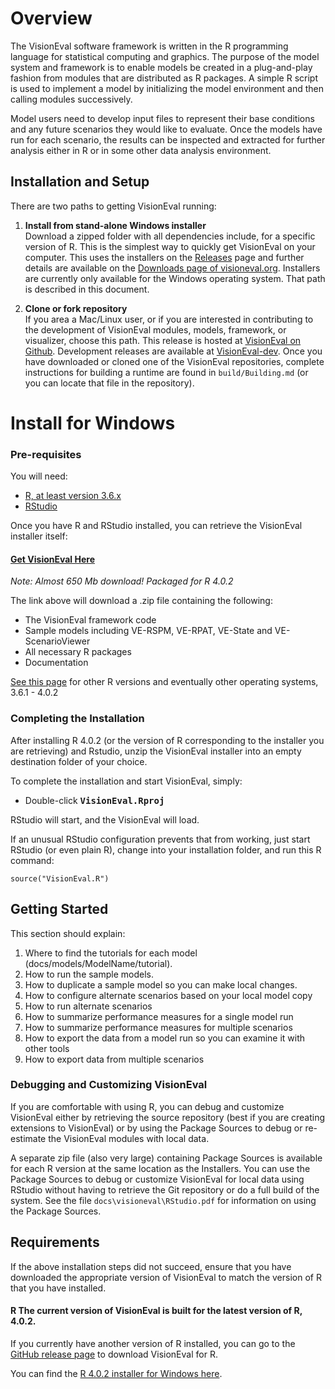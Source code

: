 # Overview 

The VisionEval software framework is written in the R programming language for statistical computing
and graphics. The purpose of the model system and framework is to enable models be created in a
plug-and-play fashion from modules that are distributed as R packages. A simple R script is
used to implement a model by initializing the model environment and then calling modules
successively.

Model users need to develop input files to represent their base conditions and any future
scenarios they would like to evaluate. Once the models have run for each scenario, the results
can be inspected and extracted for further analysis either in R or in some other data analysis
environment.

## Installation and Setup

There are two paths to getting VisionEval running:

1. **Install from stand-alone Windows installer**\
   Download a zipped folder with all dependencies include, for a specific version of R. This is the
   simplest way to quickly get VisionEval on your computer. This uses the installers on the
   [Releases](https://github.com/VisionEval/VisionEval/releases) page and further details are available
   on the [Downloads page of visioneval.org](https://visioneval.org/category/download.html). Installers
   are currently only available for the Windows operating system. That path is described in this 
   document.

2. **Clone or fork repository**\
   If you area a Mac/Linux user, or if you are interested in contributing to the development of
   VisionEval modules, models, framework, or visualizer, choose this path. This release is hosted
   at [VisionEval on Github](https://VisionEval/VisionEval).  Development releases are available
   at [VisionEval-dev](https://VisionEval/VisionEval). Once you have downloaded or cloned one
   of the VisionEval repositories, complete instructions for building a runtime are found in
   `build/Building.md` (or you can locate that file in the repository).

# Install for Windows

### Pre-requisites

You will need:
- [R, at least version 3.6.x][getR]
- [RStudio][getRStudio]

[getR]:        https://cran.r-project.org
[getRstudio]:  https://www.rstudio.com/products/rstudio/download/ "Download RStudio"

Once you have R and RStudio installed, you can retrieve the VisionEval installer itself:

#### [Get VisionEval Here](https://github.com/VisionEval/VisionEval/releases/download/v2.0.0/VE-installer-Windows-R4.0.2-latest.zip)

*Note: Almost 650 Mb download! Packaged for R 4.0.2*

The link above will download a .zip file containing the following:
 - The VisionEval framework code
 - Sample models including VE-RSPM, VE-RPAT, VE-State and VE-ScenarioViewer 
 - All necessary R packages
 - Documentation

[See this page][GetVersions] for other R versions and eventually other operating systems, 3.6.1 - 4.0.2

[GetVersions]:  https://github.com/VisionEval/VisionEval/releases/tag/v2.0.0

### Completing the Installation

After installing R 4.0.2 (or the version of R corresponding to the installer you are retrieving) and
Rstudio, unzip the VisionEval installer into an empty destination folder of your choice.

To complete the installation and start VisionEval, simply:
   - Double-click **<tt>VisionEval.Rproj</tt>**

RStudio will start, and the VisionEval will load.

If an unusual RStudio configuration prevents that from working, just start RStudio (or even plain
R), change into your installation folder, and run this R command:

```
source("VisionEval.R")
```

## Getting Started

This section should explain:

1. Where to find the tutorials for each model (docs/models/ModelName/tutorial).
1. How to run the sample models.
1. How to duplicate a sample model so you can make local changes.
1. How to configure alternate scenarios based on your local model copy
1. How to run alternate scenarios
1. How to summarize performance measures for a single model run
1. How to summarize performance measures for multiple scenarios
1. How to export the data from a model run so you can examine it with other tools
1. How to export data from multiple scenarios

### Debugging and Customizing VisionEval

If you are comfortable with using R, you can debug and customize VisionEval either by retrieving
the source repository (best if you are creating extensions to VisionEval) or by using the
Package Sources to debug or re-estimate the VisionEval modules with local data.

A separate zip file (also very large) containing Package Sources is available for each R
version at the same location as the Installers. You can use the Package Sources to debug or
customize VisionEval for local data using RStudio without having to retrieve the Git repository or
do a full build of the system. See the file `docs\visioneval\RStudio.pdf` for information on using
the Package Sources.

## Requirements

If the above installation steps did not succeed, ensure that you have
downloaded the appropriate version of VisionEval to match the version
of R that you have installed.

#### R The current version of VisionEval is built for the latest version of R, 4.0.2.

If you currently have another version of R installed, you can go to the [GitHub release
page](https://github.com/VisionEval/VisionEval/releases) to download VisionEval for R. 

You can find the [R 4.0.2 installer for Windows here](https://cran.r-project.org/bin/windows/base/").
